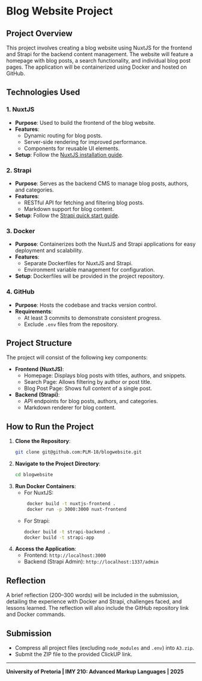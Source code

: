 # Blog Website Project

## Project Overview
This project involves creating a blog website using NuxtJS for the frontend and Strapi for the backend content management. The website will feature a homepage with blog posts, a search functionality, and individual blog post pages. The application will be containerized using Docker and hosted on GitHub.

## Technologies Used

### 1. **NuxtJS**
- **Purpose**: Used to build the frontend of the blog website.
- **Features**:
  - Dynamic routing for blog posts.
  - Server-side rendering for improved performance.
  - Components for reusable UI elements.
- **Setup**: Follow the [NuxtJS installation guide](https://nuxt.com/docs/getting-started/installation).

### 2. **Strapi**
- **Purpose**: Serves as the backend CMS to manage blog posts, authors, and categories.
- **Features**:
  - RESTful API for fetching and filtering blog posts.
  - Markdown support for blog content.
- **Setup**: Follow the [Strapi quick start guide](https://docs.strap.io/dev-docs/quick-start).

### 3. **Docker**
- **Purpose**: Containerizes both the NuxtJS and Strapi applications for easy deployment and scalability.
- **Features**:
  - Separate Dockerfiles for NuxtJS and Strapi.
  - Environment variable management for configuration.
- **Setup**: Dockerfiles will be provided in the project repository.

### 4. **GitHub**
- **Purpose**: Hosts the codebase and tracks version control.
- **Requirements**:
  - At least 3 commits to demonstrate consistent progress.
  - Exclude `.env` files from the repository.

## Project Structure
The project will consist of the following key components:
- **Frontend (NuxtJS)**:
  - Homepage: Displays blog posts with titles, authors, and snippets.
  - Search Page: Allows filtering by author or post title.
  - Blog Post Page: Shows full content of a single post.
- **Backend (Strapi)**:
  - API endpoints for blog posts, authors, and categories.
  - Markdown renderer for blog content.

## How to Run the Project
1. **Clone the Repository**:
   ```bash
   git clone git@github.com:PLM-18/blogwebsite.git
   ```
2. **Navigate to the Project Directory**:
   ```bash
   cd blogwebsite
   ```
3. **Run Docker Containers**:
   - For NuxtJS:
     ```bash
      docker build -t nuxtjs-frontend .
      docker run -p 3000:3000 nuxt-frontend
     ```
   - For Strapi:
     ```bash
     docker build -t strapi-backend .
     docker build -t strapi-app
     ```
4. **Access the Application**:
   - Frontend: `http://localhost:3000`
   - Backend (Strapi Admin): `http://localhost:1337/admin`

## Reflection
A brief reflection (200–300 words) will be included in the submission, detailing the experience with Docker and Strapi, challenges faced, and lessons learned. The reflection will also include the GitHub repository link and Docker commands.

## Submission
- Compress all project files (excluding `node_modules` and `.env`) into `A3.zip`.
- Submit the ZIP file to the provided ClickUP link.

---  
**University of Pretoria | IMY 210: Advanced Markup Languages | 2025**
